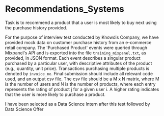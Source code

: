 # Recommendations_Systems



Task is to recommend a product that a user is most likely to buy next using the purchase history provided.

For the purpose of interview test conducted by Knowdis Company, we have provided mock data on customer purchase history from an e-commerce retail company. The 'Purchased Product' events were queried through Mixpanel's API and is exported into the file `training_mixpanel.txt`, as provided, in JSON format. Each event describes a singular product purchased by a particular user, with  descriptive attributes of the product (e.g., quantity, unit price). Transactions purchasing multiple products is denoted by `invoice_no`.
Final submission should include all relevant code used, and an output csv file. The csv file should be a M x N matrix, where M is the number of users and N is the number of products, where each entry represents the rating of product j for a given user i. A higher rating indicates that the user is more likely to purchase a product.

I have been selected as a Data Science Intern after this test followed by Data Science Offer
